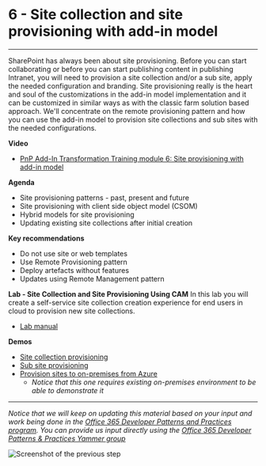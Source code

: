 # 6 - Site collection and site  provisioning with add-in model #

----------

SharePoint has always been about site provisioning. Before you can start collaborating or before you can start publishing content in publishing Intranet, you will need to provision a site collection and/or a sub site, apply the needed configuration and branding. Site provisioning really is the heart and soul of the customizations in the add-in model implementation and it can be customized in similar ways as with the classic farm solution based approach. We'll concentrate on the remote provisioning pattern and how you can use the add-in model to provision site collections and sub sites with the needed configurations. 

**Video**
- [PnP Add-In Transformation Training module 6: Site provisioning with add-in model](https://channel9.msdn.com/blogs/OfficeDevPnP/PnP-Add-In-Transformation-Training-module-6-Site-provisioning-with-add-in-model)

**Agenda**
- Site provisioning patterns - past, present and future
- Site provisioning with client side object model (CSOM)
- Hybrid models for site provisioning
- Updating existing site collections after initial creation


**Key recommendations**
- Do not use site or web templates 
- Use Remote Provisioning pattern
- Deploy artefacts without features
- Updates using Remote Management pattern


**Lab - Site Collection and Site Provisioning Using CAM**
In this lab you will create a self-service site collection creation experience for end users in cloud to provision new site collections.

- [Lab manual](Lab.md)

**Demos**
- [Site collection provisioning](https://github.com/OfficeDev/PnP/tree/master/Samples/Provisioning.Cloud.Async)
- [Sub site provisioning](https://github.com/OfficeDev/PnP/tree/master/Samples/Provisioning.SubSiteCreationApp)
- [Provision sites to on-premises from Azure](https://github.com/OfficeDev/PnP/tree/master/Samples/Provisioning.Hybrid.Simple)
  - *Notice that this one requires existing on-premises environment to be able to demonstrate it*

----------

*Notice that we will keep on updating this material based on your input and work being done in the [Office 365 Developer Patterns and Practices program](http://aka.ms/officedevpnp). You can provide us input directly using the [Office 365 Developer Patterns & Practices Yammer group](http://aka.ms/officedevpnpyammer)*

![Screenshot of the previous step](https://camo.githubusercontent.com/a732087ed949b0f2f84f5f02b8c79f1a9dd96f65/687474703a2f2f692e696d6775722e636f6d2f6c3031686876452e706e67)